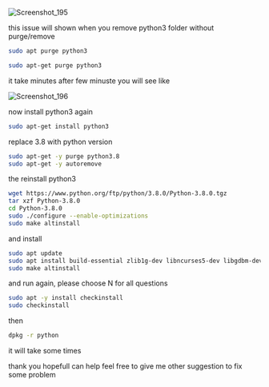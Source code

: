 ![Screenshot_195](https://user-images.githubusercontent.com/81378817/205686379-8576a2c5-8249-496e-8469-b8d1b2a050f0.jpg)

this issue will shown when you remove python3 folder without purge/remove 


```bash
sudo apt purge python3
```
```bash
sudo apt-get purge python3
```

it take minutes
after few minuste you will see like

![Screenshot_196](https://user-images.githubusercontent.com/81378817/205687202-9e14f78a-a0b3-4ef9-a513-d4fbf9681912.jpg)

now install python3 again
```bash
sudo apt-get install python3
```
replace 3.8 with python version
```bash
sudo apt-get -y purge python3.8
sudo apt-get -y autoremove
```
the reinstall python3

```bash
wget https://www.python.org/ftp/python/3.8.0/Python-3.8.0.tgz
tar xzf Python-3.8.0
cd Python-3.8.0
sudo ./configure --enable-optimizations
sudo make altinstall
```
and install 
```bash
sudo apt update
sudo apt install build-essential zlib1g-dev libncurses5-dev libgdbm-dev libnss3-dev libssl-dev libreadline-dev libffi-dev wget
sudo make altinstall
```
and run again, please choose N for all questions
```bash
sudo apt -y install checkinstall
sudo checkinstall
```
then 
```bash
dpkg -r python
```
it will take some times 

thank you hopefull can help 
feel free to give me other suggestion to fix some problem

